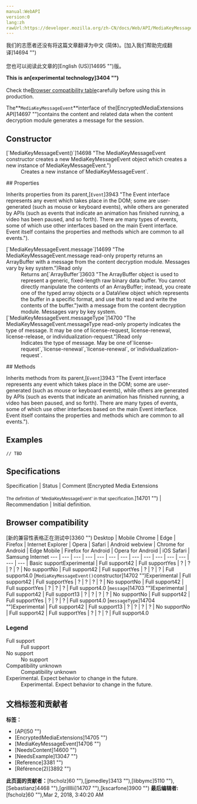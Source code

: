 ```yaml
---
manual:WebAPI
version:0
lang:zh
rawUrl:https://developer.mozilla.org/zh-CN/docs/Web/API/MediaKeyMessageEvent
---
```




<bdi>我们的志愿者还没有将这篇文章翻译为<bdi>中文 (简体)</bdi>。[加入我们帮助完成翻译]14694 "")<br></br>您也可以阅读此文章的[English (US)]14695 "")版。</bdi>






**This is an[experimental technology]3404 "")**<br></br>Check the[Browser compatibility table](%2879#Browser_compatibility "")carefully before using this in production.




The**`MediaKeyMessageEvent`**interface of the[EncryptedMediaExtensions API]14697 "")contains the content and related data when the content decryption module generates a message for the session.


## Constructor<a name="Constructor"></a>
<dl><dt>[`MediaKeyMessageEvent()`]14698 "The MediaKeyMessageEvent constructor creates a new MediaKeyMessageEvent object which creates a new instance of MediaKeyMessageEvent.")</dt><dd>Creates a new instance of`MediaKeyMessageEvent`.</dd></dl>
## Properties<a name="Properties"></a>


Inherits properties from its parent,[`Event`]3943 "The Event interface represents any event which takes place in the DOM; some are user-generated (such as mouse or keyboard events), while others are generated by APIs (such as events that indicate an animation has finished running, a video has been paused, and so forth). There are many types of events, some of which use other interfaces based on the main Event interface. Event itself contains the properties and methods which are common to all events.").

<dl><dt>[`MediaKeyMessageEvent.message`]14699 "The MediaKeyMessageEvent.message read-only property returns an ArrayBuffer with a message from the content decryption module. Messages vary by key system.")Read only</dt><dd>Returns an[`ArrayBuffer`]3603 "The ArrayBuffer object is used to represent a generic, fixed-length raw binary data buffer. You cannot directly manipulate the contents of an ArrayBuffer; instead, you create one of the typed array objects or a DataView object which represents the buffer in a specific format, and use that to read and write the contents of the buffer.")with a message from the content decryption module. Messages vary by key system.</dd><dt>[`MediaKeyMessageEvent.messageType`]14700 "The MediaKeyMessageEvent.messageType read-only property indicates the type of message. It may be one of license-request, license-renewal, license-release, or individualization-request.")Read only</dt><dd>Indicates the type of message. May be one of`license-request`,`license-renewal`,`license-renewal`, or`individualization-request`.</dd></dl>
## Methods<a name="Methods"></a>


Inherits methods from its parent,[`Event`]3943 "The Event interface represents any event which takes place in the DOM; some are user-generated (such as mouse or keyboard events), while others are generated by APIs (such as events that indicate an animation has finished running, a video has been paused, and so forth). There are many types of events, some of which use other interfaces based on the main Event interface. Event itself contains the properties and methods which are common to all events.").


## Examples<a name="Examples"></a>

```
// TBD
```

## Specifications<a name="Specifications"></a>
Specification | Status | Comment 
[Encrypted Media Extensions<br></br><small>The definition of &#39;MediaKeyMessageEvent&#39; in that specification.</small>]14701 "") | Recommendation | Initial definition. 


## Browser compatibility<a name="Browser_compatibility"></a>
[新的兼容性表格正在测试中<i></i>]3360 "")
<abbr>Desktop<i></i></abbr> | <abbr>Mobile<i></i></abbr> 
<abbr>Chrome<i></i></abbr> | <abbr>Edge<i></i></abbr> | <abbr>Firefox<i></i></abbr> | <abbr>Internet Explorer<i></i></abbr> | <abbr>Opera<i></i></abbr> | <abbr>Safari<i></i></abbr> | <abbr>Android webview<i></i></abbr> | <abbr>Chrome for Android<i></i></abbr> | <abbr>Edge Mobile<i></i></abbr> | <abbr>Firefox for Android<i></i></abbr> | <abbr>Opera for Android<i></i></abbr> | <abbr>iOS Safari<i></i></abbr> | <abbr>Samsung Internet<i></i></abbr> 
 ---  |  ---  |  ---  |  ---  |  ---  |  ---  |  ---  |  ---  |  ---  |  ---  |  ---  |  ---  |  ---  |  ---  | 
Basic support<abbr>Experimental<i></i></abbr> | <abbr>Full support</abbr>42 | <abbr>Full support</abbr>Yes | <abbr>?</abbr> | <abbr>?</abbr> | <abbr>?</abbr> | <abbr>?</abbr> | <abbr>No support</abbr>No | <abbr>Full support</abbr>42 | <abbr>Full support</abbr>Yes | <abbr>?</abbr> | <abbr>?</abbr> | <abbr>?</abbr> | <abbr>Full support</abbr>4.0 
[`MediaKeyMessageEvent()`constructor]14702 "")<abbr>Experimental<i></i></abbr> | <abbr>Full support</abbr>42 | <abbr>Full support</abbr>Yes | <abbr>?</abbr> | <abbr>?</abbr> | <abbr>?</abbr> | <abbr>?</abbr> | <abbr>No support</abbr>No | <abbr>Full support</abbr>42 | <abbr>Full support</abbr>Yes | <abbr>?</abbr> | <abbr>?</abbr> | <abbr>?</abbr> | <abbr>Full support</abbr>4.0 
[`message`]14703 "")<abbr>Experimental<i></i></abbr> | <abbr>Full support</abbr>42 | <abbr>Full support</abbr>13 | <abbr>?</abbr> | <abbr>?</abbr> | <abbr>?</abbr> | <abbr>?</abbr> | <abbr>No support</abbr>No | <abbr>Full support</abbr>42 | <abbr>Full support</abbr>Yes | <abbr>?</abbr> | <abbr>?</abbr> | <abbr>?</abbr> | <abbr>Full support</abbr>4.0 
[`messageType`]14704 "")<abbr>Experimental<i></i></abbr> | <abbr>Full support</abbr>42 | <abbr>Full support</abbr>13 | <abbr>?</abbr> | <abbr>?</abbr> | <abbr>?</abbr> | <abbr>?</abbr> | <abbr>No support</abbr>No | <abbr>Full support</abbr>42 | <abbr>Full support</abbr>Yes | <abbr>?</abbr> | <abbr>?</abbr> | <abbr>?</abbr> | <abbr>Full support</abbr>4.0 


### Legend<a name="Legend"></a>
<dl><dt><abbr>Full support</abbr></dt><dd>Full support</dd><dt><abbr>No support</abbr></dt><dd>No support</dd><dt><abbr>Compatibility unknown</abbr></dt><dd>Compatibility unknown</dd><dt><abbr>Experimental. Expect behavior to change in the future.<i></i></abbr></dt><dd>Experimental. Expect behavior to change in the future.</dd></dl>




## 文档标签和贡献者
**标签：**
* [API]50 "")
* [EncryptedMediaExtensions]14705 "")
* [MediaKeyMessageEvent]14706 "")
* [NeedsContent]14600 "")
* [NeedsExample]13047 "")
* [Reference]3381 "")
* [Référence(2)]3892 "")

**此页面的贡献者：**[fscholz]60 ""),[jpmedley]3413 ""),[libbymc]5110 ""),[Sebastianz]4468 ""),[grillllii]14707 ""),[kscarfone]3900 "")
**最后编辑者:**[fscholz]60 ""),<time>Mar 2, 2018, 3:40:20 AM</time>


